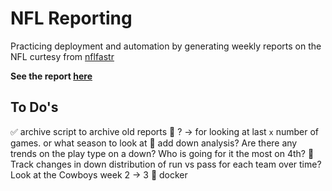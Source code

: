 # NFL Reporting

Practicing deployment and automation by generating weekly reports on 
the NFL curtesy from [nflfastr](https://www.nflfastr.com/)

**See the report [here](NFL-Report.md)**


To Do's
---
:white_check_mark: archive script to archive old reports
:black_square_button: ? -> for looking at last `x` number of games. or what season to look at
:black_square_button: add down analysis? Are there any trends on the play type on a down? Who is going for it the most on 4th? 
:black_square_button: Track changes in down distribution of run vs pass for each team over time? Look at the Cowboys week 2 -> 3
:black_square_button: docker

